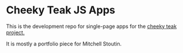 # Cheeky Teak JS Apps
This is the development repo for single-page apps for the [cheeky teak project.](https://github.com/mitchellst/cheeky-teak)

It is mostly a portfolio piece for Mitchell Stoutin.
